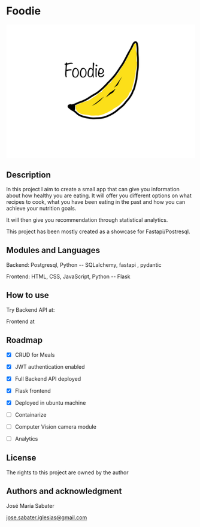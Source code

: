 # Foodie

![plot](./assets/foodie.JPG)
## Description

In this project I aim to create a small app that can give you information about how healthy you are eating.
It will offer you different options on what recipes to cook, what you have been eating in the past and how you can achieve
your nutrition goals.

It will then give you recommendation through statistical analytics.

This project has been mostly created as a showcase for Fastapi/Postresql.

## Modules and Languages

Backend: Postgresql, Python -- SQLalchemy, fastapi , pydantic


Frontend: HTML, CSS, JavaScript, Python -- Flask

## How to use

Try Backend API at:

Frontend at

## Roadmap

- [x] CRUD for Meals

- [x] JWT authentication enabled

- [x] Full Backend API deployed

- [x] Flask frontend

- [x] Deployed in ubuntu machine

- [ ] Containarize

- [ ] Computer Vision camera module

- [ ] Analytics

## License

The rights to this project are owned by the author

## Authors and acknowledgment
José María Sabater

jose.sabater.iglesias@gmail.com